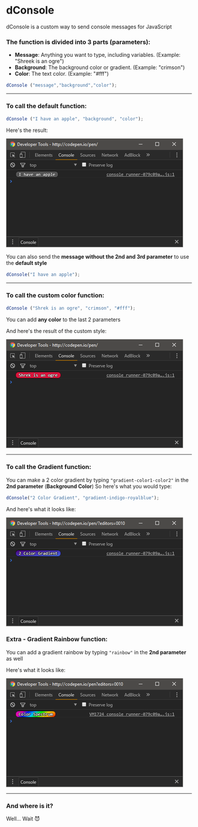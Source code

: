 # dConsole

dConsole is a custom way to send console messages for JavaScript

### The function is divided into 3 parts (parameters):

* **Message**: Anything you want to type, including variables. (Example: "Shreek is an ogre")
* **Background**: The background color or gradient. (Example: "crimson")
* **Color**: The text color. (Example: "#fff")

```javascript
dConsole ("message","background","color");
```

---

### To call the default function:

```javascript
dConsole ("I have an apple", "background", "color");
```

Here's the result:

![alt tag](https://raw.githubusercontent.com/dcy987/dConsole/master/screenshots/screenshot-01.png)

You can also send the **message without the 2nd and 3rd parameter** to use the **default style**
```javascript
dConsole("I have an apple");
```

---

### To call the custom color function:

```javascript
dConsole ("Shrek is an ogre", "crimson", "#fff");
```

You can add **any color** to the last 2 parameters

And here's the result of the custom style:

![alt tag](https://raw.githubusercontent.com/dcy987/dConsole/master/screenshots/screenshot-02.png)

---
### To call the Gradient function:

You can make a 2 color gradient by typing `"gradient-color1-color2"` in the **2nd parameter** (**Background Color**)
So here's what you would type:

```javascript
dConsole("2 Color Gradient", "gradient-indigo-royalblue");
```

And here's what it looks like:

![alt tag](https://raw.githubusercontent.com/dcy987/dConsole/master/screenshots/screenshot-03.png)

### Extra - Gradient Rainbow function:

You can add a gradient rainbow by typing `"rainbow"` in the **2nd parameter** as well

Here's what it looks like:

![alt tag](https://raw.githubusercontent.com/dcy987/dConsole/master/screenshots/screenshot-04.png)

---

### And where is it?
Well...
Wait :smiling_imp:
